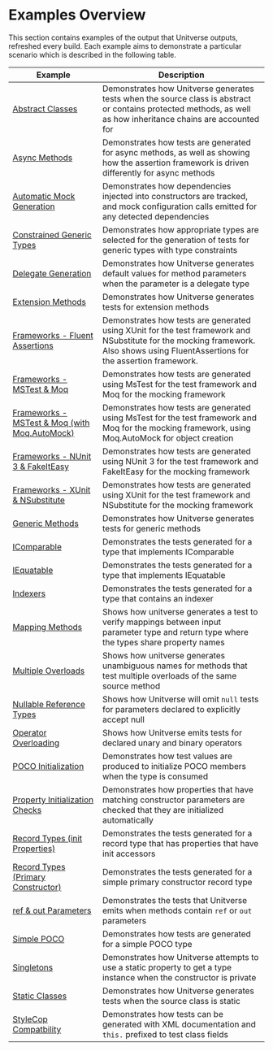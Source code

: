 ﻿# Examples Overview
This section contains examples of the output that Unitverse outputs, refreshed every build. Each example aims to demonstrate a particular scenario which is described in the following table.

| Example | Description |
| --- | --- |
| [Abstract Classes](AbstractClass.md) | Demonstrates how Unitverse generates tests when the source class is abstract or contains protected methods, as well as how inheritance chains are accounted for |
| [Async Methods](AsyncMethod.md) | Demonstrates how tests are generated for async methods, as well as showing how the assertion framework is driven differently for async methods |
| [Automatic Mock Generation](AutomaticMockGeneration.md) | Demonstrates how dependencies injected into constructors are tracked, and mock configuration calls emitted for any detected dependencies |
| [Constrained Generic Types](ConstrainedGenericType.md) | Demonstrates how appropriate types are selected for the generation of tests for generic types with type constraints |
| [Delegate Generation](DelegateGeneration.md) | Demonstrates how Unitverse generates default values for method parameters when the parameter is a delegate type |
| [Extension Methods](ExtensionMethod.md) | Demonstrates how Unitverse generates tests for extension methods |
| [Frameworks - Fluent Assertions](FrameworksFluentAssertions.md) | Demonstrates how tests are generated using XUnit for the test framework and NSubstitute for the mocking framework. Also shows using FluentAssertions for the assertion framework. |
| [Frameworks - MSTest & Moq](FrameworksMsTestMoq.md) | Demonstrates how tests are generated using MsTest for the test framework and Moq for the mocking framework |
| [Frameworks - MSTest & Moq (with Moq.AutoMock)](FrameworksMsTestMoqAutoMock.md) | Demonstrates how tests are generated using MsTest for the test framework and Moq for the mocking framework, using Moq.AutoMock for object creation |
| [Frameworks - NUnit 3 & FakeItEasy](FrameworksNUnitFakeItEasy.md) | Demonstrates how tests are generated using NUnit 3 for the test framework and FakeItEasy for the mocking framework |
| [Frameworks - XUnit & NSubstitute](FrameworksXUnitNSubstitute.md) | Demonstrates how tests are generated using XUnit for the test framework and NSubstitute for the mocking framework |
| [Generic Methods](GenericMethod.md) | Demonstrates how Unitverse generates tests for generic methods |
| [IComparable](IComparableTests.md) | Demonstrates the tests generated for a type that implements IComparable |
| [IEquatable](IEquatableTests.md) | Demonstrates the tests generated for a type that implements IEquatable |
| [Indexers](IndexerTests.md) | Demonstrates the tests generated for a type that contains an indexer |
| [Mapping Methods](MappingMethod.md) | Shows how unitverse generates a test to verify mappings between input parameter type and return type where the types share property names |
| [Multiple Overloads](MultipleOverloads.md) | Shows how unitverse generates unambiguous names for methods that test multiple overloads of the same source method |
| [Nullable Reference Types](NullableReferenceTypes.md) | Shows how Unitverse will omit `null` tests for parameters declared to explicitly accept null |
| [Operator Overloading](OperatorOverloading.md) | Shows how Unitverse emits tests for declared unary and binary operators |
| [POCO Initialization](PocoInitialization.md) | Demonstrates how test values are produced to initialize POCO members when the type is consumed |
| [Property Initialization Checks](PropertyInitializationChecks.md) | Demonstrates how properties that have matching constructor parameters are checked that they are initialized automatically |
| [Record Types (init Properties)](RecordTypeInitProperties.md) | Demonstrates the tests generated for a record type that has properties that have init accessors |
| [Record Types (Primary Constructor)](RecordTypesPrimaryConstructor.md) | Demonstrates the tests generated for a simple primary constructor record type |
| [ref & out Parameters](RefAndOutParameters.md) | Demonstrates the tests that Unitverse emits when methods contain `ref` or `out` parameters |
| [Simple POCO](SimplePoco.md) | Demonstrates how tests are generated for a simple POCO type |
| [Singletons](Singleton.md) | Demonstrates how Unitverse attempts to use a static property to get a type instance when the constructor is private |
| [Static Classes](StaticClass.md) | Demonstrates how Unitverse generates tests when the source class is static |
| [StyleCop Compatbility](StyleCopCompatibility.md) | Demonstrates how tests can be generated with XML documentation and `this.` prefixed to test class fields |
